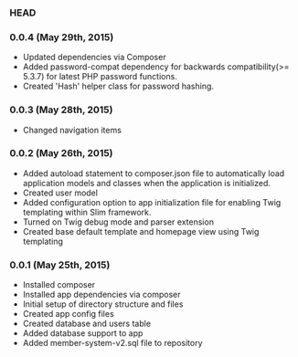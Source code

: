 ### HEAD

### 0.0.4 (May 29th, 2015)

*   Updated dependencies via Composer
*   Added password-compat dependency for backwards compatibility(>= 5.3.7) for latest PHP password functions.
*   Created 'Hash' helper class for password hashing.

### 0.0.3 (May 28th, 2015)

*   Changed navigation items

### 0.0.2 (May 26th, 2015)

*   Added autoload statement to composer.json file to automatically load application models and classes when the application is initialized.
*   Created user model
*   Added configuration option to app initialization file for enabling Twig templating within Slim framework.
*   Turned on Twig debug mode and parser extension
*   Created base default template and homepage view using Twig templating

### 0.0.1 (May 25th, 2015)

*   Installed composer
*   Installed app dependencies via composer
*   Initial setup of directory structure and files
*   Created app config files
*   Created database and users table
*   Added database support to app
*   Added member-system-v2.sql file to repository